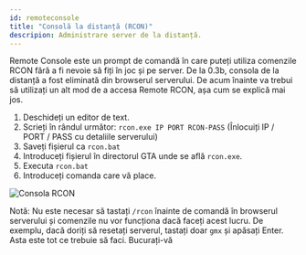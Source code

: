 ```yaml
---
id: remoteconsole
title: "Consolă la distanță (RCON)"
descripion: Administrare server de la distanță.
---
```


Remote Console este un prompt de comandă în care puteți utiliza comenzile RCON fără a fi nevoie să fiți în joc și pe server. De la 0.3b, consola de la distanță a fost eliminată din browserul serverului. De acum înainte va trebui să utilizați un alt mod de a accesa Remote RCON, așa cum se explică mai jos.

1. Deschideți un editor de text.
2. Scrieți în rândul următor: `rcon.exe IP PORT RCON-PASS` (Înlocuiți IP / PORT / PASS cu detaliile serverului)
3. Saveți fișierul ca `rcon.bat`
4. Introduceți fișierul în directorul GTA unde se află `rcon.exe`.
5. Executa `rcon.bat`
6. Introduceți comanda care vă place.

![Consola RCON](/images/server/rcon.jpg)

Notă: Nu este necesar să tastați `/rcon` înainte de comandă în browserul serverului și comenzile nu vor funcționa dacă faceți acest lucru. De exemplu, dacă doriți să resetați serverul, tastați doar `gmx` și apăsați Enter. Asta este tot ce trebuie să faci. Bucurați-vă
